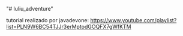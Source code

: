 "# luliu_adventure" 

tutorial realizado por javadevone:
https://www.youtube.com/playlist?list=PLN9W6BC54TJJr3erMptodGOQFX7gWfKTM
